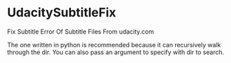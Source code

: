 # UdacitySubtitleFix
Fix Subtitle Error Of Subtitle Files From udacity.com

The one written in python is recommended because it can recursively walk through the dir. You can also pass an argument to specify with dir to search.
